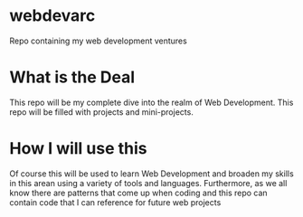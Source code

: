 # webdevarc
Repo containing my web development ventures

# What is the Deal
This repo will be my complete dive into the realm of Web Development. This repo will be filled with projects and mini-projects. 

# How I will use this
Of course this will be used to learn Web Development and broaden my skills in this arean using a variety of tools and languages. Furthermore, as we all know there are patterns that come up when coding and this repo can contain code that I can reference for future web projects

